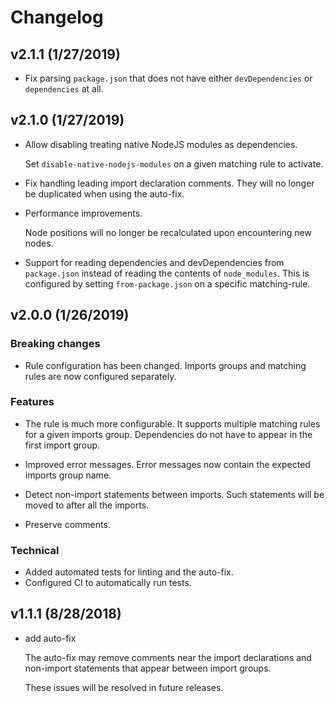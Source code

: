 # Changelog

## v2.1.1 (1/27/2019)

- Fix parsing `package.json` that does not have either `devDependencies` or `dependencies` at all.

## v2.1.0 (1/27/2019)

- Allow disabling treating native NodeJS modules as dependencies.

  Set `disable-native-nodejs-modules` on a given matching rule to activate.

- Fix handling leading import declaration comments. They will no longer be duplicated when using the
  auto-fix.

- Performance improvements.

  Node positions will no longer be recalculated upon encountering new nodes.

- Support for reading dependencies and devDependencies from `package.json` instead of reading the
  contents of `node_modules`. This is configured by setting `from-package.json` on a specific
  matching-rule.

## v2.0.0 (1/26/2019)

### Breaking changes

- Rule configuration has been changed. Imports groups and matching rules are now configured
  separately.

### Features

- The rule is much more configurable. It supports multiple matching rules for a given imports group.
  Dependencies do not have to appear in the first import group.

- Improved error messages. Error messages now contain the expected imports group name.

- Detect non-import statements between imports. Such statements will be moved to after all the
  imports.

- Preserve comments.

### Technical

- Added automated tests for linting and the auto-fix.
- Configured CI to automatically run tests.

## v1.1.1 (8/28/2018)

- add auto-fix

  The auto-fix may remove comments near the import declarations and non-import statements that
  appear between import groups.

  These issues will be resolved in future releases.
